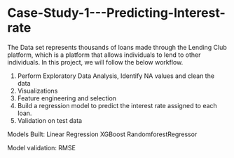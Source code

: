 # Case-Study-1---Predicting-Interest-rate

The Data set represents thousands of loans made through the Lending Club platform, which is a platform that allows individuals to lend to other individuals.
In this project, we will follow the below workflow.
1. Perform Exploratory Data Analysis, Identify NA values and clean the data 
2. Visualizations
3. Feature engineering and selection
4. Build a regression model to predict the interest rate assigned to each loan.
5. Validation on test data

Models Built:
Linear Regression
XGBoost
RandomforestRegressor

Model validation: 
RMSE
